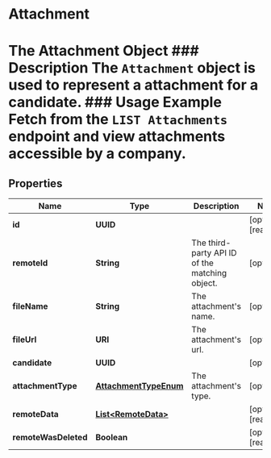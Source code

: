 

# Attachment

# The Attachment Object ### Description The `Attachment` object is used to represent a attachment for a candidate. ### Usage Example Fetch from the `LIST Attachments` endpoint and view attachments accessible by a company.

## Properties

Name | Type | Description | Notes
------------ | ------------- | ------------- | -------------
**id** | **UUID** |  |  [optional] [readonly]
**remoteId** | **String** | The third-party API ID of the matching object. |  [optional]
**fileName** | **String** | The attachment&#39;s name. |  [optional]
**fileUrl** | **URI** | The attachment&#39;s url. |  [optional]
**candidate** | **UUID** |  |  [optional]
**attachmentType** | [**AttachmentTypeEnum**](AttachmentTypeEnum.md) | The attachment&#39;s type. |  [optional]
**remoteData** | [**List&lt;RemoteData&gt;**](RemoteData.md) |  |  [optional] [readonly]
**remoteWasDeleted** | **Boolean** |  |  [optional] [readonly]



